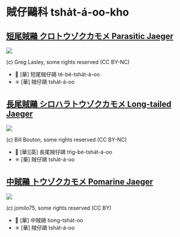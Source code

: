 # 賊仔鷗科 tsha̍t-á-oo-kho

## [短尾賊鷗 クロトウゾクカモメ Parasitic Jaeger](https://ebird.org/species/parjae)

![](https://inaturalist-open-data.s3.amazonaws.com/photos/208289/medium.jpg)

(c) Greg Lasley, some rights reserved (CC BY-NC)

- 🎯 [華] 短尾賊仔鷗 té-bé-tsha̍t-á-oo
- ✳️ [華] 賊仔鷗 tsha̍t-á-oo

## [長尾賊鷗 シロハラトウゾクカモメ Long-tailed Jaeger](https://ebird.org/species/lotjae)

![](https://inaturalist-open-data.s3.amazonaws.com/photos/19757/medium.jpg)

(c) Bill Bouton, some rights reserved (CC BY-NC)

- 🎯 [華][英] 長尾賊仔鷗 tn̂g-bé-tsha̍t-á-oo
- ✳️ [華] 賊仔鷗 tsha̍t-á-oo

## [中賊鷗 トウゾクカモメ Pomarine Jaeger](https://ebird.org/species/pomjae)

![](https://inaturalist-open-data.s3.amazonaws.com/photos/19752/medium.jpg)

(c) jomilo75, some rights reserved (CC BY)

- 🎯 [華] 中賊鷗 tiong-tsha̍t-oo
- ✳️ [華] 賊仔鷗 tsha̍t-á-oo
